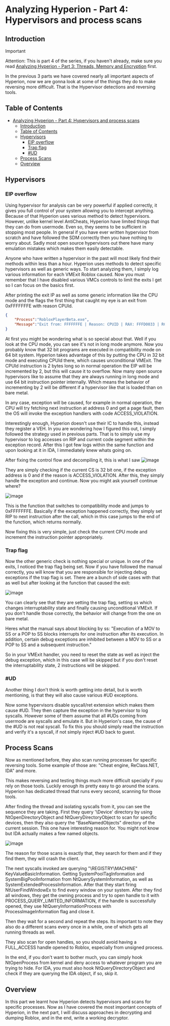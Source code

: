 # Analyzing Hyperion - Part 4: Hypervisors and process scans

## Introduction

> [!IMPORTANT]
> Attention: This is part 4 of the series, if you haven't already, make sure you read [Analyzing Hyperion - Part 3: Threads, Memory and Encryption](Part%203.md) first.

In the previous 3 parts we have covered nearly all important aspects of Hyperion, now we are gonna look at some of the things they do to make reversing more difficult. That is the Hypervisor detections and reversing tools.

## Table of Contents

- [Analyzing Hyperion - Part 4: Hypervisors and process scans](#analyzing-hyperion---part-4-hypervisors-and-process-scans)
  - [Introduction](#introduction)
  - [Table of Contents](#table-of-contents)
  - [Hypervisors](#hypervisors)
    - [EIP overflow](#eip-overflow)
    - [Trap flag](#trap-flag)
    - [#UD](#ud)
  - [Process Scans](#process-scans)
  - [Overview](#overview)

## Hypervisors

### EIP overflow

Using hypervisor for analysis can be very powerful if applied correctly, it gives you full control of your system allowing you to intercept anything. Because of that Hyperion uses various method to detect hypervisors. However, unlike kernel level AntiCheats, Hyperion have limited things that they can do from usermode. Even so, they seems to be sufficient in stopping most people.
In general if you have ever written hypervisor from scratch and have followed the SDM correctly then you have nothing to worry about. Sadly most open source hypervisors out there have many emulation mistakes which makes them easily detectable.

Anyone who have written a hypervisor in the past will most likely find their methods within less than a hour. Hyperion uses methods to detect specific hypervisors as well as generic ways. To start analyzing them, I simply log various information for each VMExit Roblox caused. Now you must remember that I have disabled various VMCs controls to limit the exits I get so I can focus on the basics first.

After printing the exit IP as well as some generic information like the CPU mode and the flags the first thing that caught my eye is an exit from 0xFFFFFFFE with reason CPUId.

```json
{
    "Process":"RobloxPlayerBeta.exe",
    "Message":"Exit from: FFFFFFFE | Reason: CPUID | RAX: FFFD0033 | RCX: FFFD0000 | Long mode: 0 | Trap flag: 0"
}
```

At first you might be wondering what is so special about that. Well if you look at the CPU mode, you can see it's not in long mode anymore. Now you probably know that 32 bit programs are executed in compatibility mode on 64 bit system.
Hyperion takes advantage of this by putting the CPU in 32 bit mode and executing CPUId there, which causes unconditional VMExit. The CPUId instruction is 2 bytes long so in normal operation the EIP will be incremented by 2, but this will cause it to overflow.
Now many open source hypervisors like to assume that they are always running in long mode and use 64 bit instruction pointer internally. Which means the behavior of incrementing by 2 will be different if a hypervisor like that is loaded than on bare metal.

In any case, exception will be caused, for example in normal operation, the CPU will try fetching next instruction at address 0 and get a page fault, then the OS will invoke the exception handlers with code ACCESS_VIOLATION.

Interestingly enough, Hyperion doesn't use their IC to handle this, instead they register a VEH. In you are wondering how I figured this out, I simply followed the strategy used in previous parts. That is to simply use my hypervisor to log accesses on RIP and current code segment within the exception record. After this I got few logs within the same function and upon looking at it in IDA, I immediately knew whats going on.

After fixing the control flow and decompiling it, this is what I saw
![image](assets/images/Part%204/Hypervisors-EIP-overflow-decompiled.png)

They are simply checking if the current CS is 32 bit one, if the exception address is 0 and if the reason is ACCESS_VIOLATION. After this, they simply handle the exception and continue. Now you might ask yourself continue where?

![image](assets/images/Part%204/Hypervisors-EIP-overflow-exception-handler-where.png)

This is the function that switches to compatibility mode and jumps to 0xFFFFFFFE.
Basically if the exception happened correctly, they simply set RIP to next instruction after the call, which in this case jumps to the end of the function, which returns normally.

Now fixing this is very simple, just check the current CPU mode and increment the instruction pointer appropriately.

### Trap flag

Now the other generic check is nothing special or unique. In one of the exits, I noticed the trap flag being set. Now if you have followed the manual correctly, you will know that you are responsible for injecting debug exceptions if the trap flag is set. There are a bunch of side cases with that as well but after looking at the function that caused the exit:

![image](assets/images/Part%204/Hypervisors-trap-flag-setter.png)

You can clearly see that they are setting the trap flag, setting ss which changes interruptability state and finally causing unconditional VMExit.
If you don't handle those correctly, the behavior will change from the one on bare metal.

Heres what the manual says about blocking by ss: "Execution of a MOV to SS or a POP to SS blocks interrupts for one instruction after its execution. In addition, certain debug exceptions are inhibited between a MOV to SS or a POP to SS and a subsequent instruction."

So in your VMExit handler, you need to reset the state as well as inject the debug exception, which in this case will be skipped but if you don't reset the interruptability state, 2 instructions will be skipped.

### #UD

Another thing I don't think is worth getting into detail, but is worth mentioning, is that they will also cause various #UD exceptions.

Now some hypervisors disable syscall/ret extension which makes them cause #UD. They then capture the exception in the hypervisor to log syscalls. However some of them assume that all #UDs coming from usermode are syscalls and emulate it. But in Hyperion's case, the cause of the #UD is not real syscall. To fix this you should simply read the instruction and verify it's a syscall, if not simply inject #UD back to guest.

## Process Scans

Now as mentioned before, they also scan running processes for specific reversing tools. Some example of those are: "Cheat engine, ReClass.NET, IDA" and more.

This makes reversing and testing things much more difficult specially if you rely on those tools. Luckily enough its pretty easy to go around the scans. Hyperion has dedicated thread that runs every second, scanning for those tools.

After finding the thread and isolating syscalls from it, you can see the sequence they are taking. First they query '\\Device\' directory by using NtOpenDirectoryObject and NtQueryDirectoryObject to scan for specific devices, then they also query the "BaseNamedObjects" directory of the current session. This one have interesting reason for. You might not know but IDA actually makes a few named objects.

![image](assets/images/Part%204/Process-scans-DA-base-named-objects.png)

The reason for those scans is exactly that, they search for them and if they find them, they will crash the client.

The next syscalls invoked are querying "\\REGISTRY\\MACHINE\" KeyValueBasicInformation. Getting SystemPoolTagInformation and SystemBigPoolInformation from NtQuerySystemInformation, as well as SystemExtendedProcessInformation. After that they start firing NtUserFindWindowEx to find every window on your system.
After they find all windows, they get the owning process and try to open handle to it with PROCESS_QUERY_LIMITED_INFORMATION, if the handle is successfully opened, they use NtQueryInformationProcess with ProcessImageInformation flag and close it.

Then they wait for a second and repeat the steps. Its important to note they also do a different scans every once in a while, one of which gets all running threads as well.

They also scan for open handles, so you should avoid having a FULL_ACCESS handle opened to Roblox, especially from unsigned process.

In the end, if you don't want to bother much, you can simply hook NtOpenProcess from kernel and deny access to whatever program you are trying to hide. For IDA, you must also hook NtQueryDirectoryObject and check if they are querying the IDA object, if so, skip it.

## Overview

In this part we learnt how Hyperion detects hypervisors and scans for specific processes. Now as I have covered the most important concepts of Hyperion, in the next part, I will discuss approaches in decrypting and dumping Roblox, and in the end, write a working decryptor.
